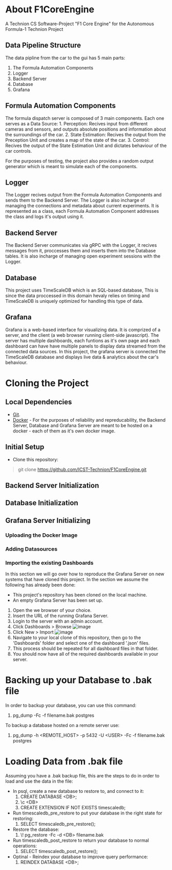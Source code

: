# About F1CoreEngine
A Technion CS Software-Project "F1 Core Engine" for the Autonomous Formula-1 Technion Project

## Data Pipeline Structure
  The data pipline from the car to the gui has 5 main parts:
  1. The Formula Automation Components
  2. Logger
  3. Backend Server
  4. Database
  5. Grafana

## Formula Automation Components
  The formula dispatch server is composed of 3 main components. Each one serves as a Data Source:
    1. Perception: Recives input from different cameras and sensors, and outputs absolute positions
      and information about the surroundings of the car.
    2. State Estimation: Recives the output from the Preception Unit and creates a map
      of the state of the car.
    3. Control: Recives the output of the State Estimation Unit and dictates behaviour
      of the car controls.

  For the purposes of testing, the project also provides a random output generator
  which is meant to simulate each of the components.

## Logger
  The Logger recives output from the Formula Automation Components and
    sends them to the Backend Server.
  The Logger is also incharge of managing the connections and metadata
    about current experiments.
  It is represented as a class, each Formula Automation Component
    addresses the class and logs it's output using it.
  
## Backend Server
  The Backend Server communicates via gRPC with the Logger,
    it recives messages from it, proccesses them and inserts them into
    the Database tables. It is also incharge of managing open experiment sessions with the Logger.

## Database
  This project uses TimeScaleDB which is an SQL-based database,
  This is since the data proccessed in this domain hevaly relies
    on timing and TimeScaleDB is uniquely optimized for handling this type of data.

## Grafana
  Grafana is a web-based interface for visualizing data.
  It is comprized of a server, and the client (a web browser running client-side javascript).
  The server has multiple dashboards, each funtions as it's own page 
  and each dashboard can have have multiple panels to display data streamed from the connected data sources.
  In this project, the grafana server is connected the TimeScaleDB database and displays
  live data & analytics about the car's behaviour.

# Cloning the Project
## Local Dependencies
  * [Git](https://git-scm.com/book/en/v2/Getting-Started-Installing-Git).
  * [Docker](https://docs.docker.com/get-docker/) - For the purposes of reliability and repreducability,
    the Backend Server, Database and Grafana Server are meant to be 
    hosted on a docker - each of them as it's own docker image.
    <!-- Python ? -->

## Initial Setup
* Clone this repository:
> git clone https://github.com/ICST-Technion/F1CoreEngine.git

## Backend Server Initialization

## Database Initialization

## Grafana Server Initializing
### Uploading the Docker Image

### Adding Datasources

### Importing the existing Dashboards
In this section we will go over how to reproduce the Grafana Server on new systems
that have cloned this project. In the section we assume the following has already been done:
* This project's repository has been cloned on the local machine. 
* An empty Grafana Server has been set up.

1. Open the we browser of your choice.
2. Insert the URL of the running Grafana Server.
3. Login to the server with an admin account.
4. Click Dashboards > Browse ![image](https://user-images.githubusercontent.com/62563844/212919902-6475ecf9-a7cb-4698-aa92-495637d25b4a.png)
5. Click New > Import ![image](https://user-images.githubusercontent.com/62563844/212920167-79e7b251-f6f9-49a7-b7c0-b06da67a19bd.png)
6. Navigate to your local clone of this repository, then go to the 'Dashboards' folder and select one of the dashboard '.json' files.
7. This process should be repeated for all dashboard files in that folder.
8. You should now have all of the required dashboards available in your server.

# Backing up your Database to .bak file

In order to backup your database, you can use this command:
1. pg_dump -Fc -f filename.bak postgres

To backup a database hosted on a remote server use:
1. pg_dump -h \<REMOTE_HOST\> -p 5432 -U \<USER\> -Fc -f filename.bak postgres

# Loading Data from .bak file

Assuming you have a .bak backup file, this are the steps to do in order to load and use the data in the file:
* In psql, create a new database to restore to, and connect to it:
  1. CREATE DATABASE \<DB\>;
  2. \c \<DB\>
  3. CREATE EXTENSION IF NOT EXISTS timescaledb;
* Run timescaledb_pre_restore to put your database in the right state for restoring:
  1. SELECT timescaledb_pre_restore();
* Restore the database:
  1. \\! pg_restore -Fc -d \<DB\> filename.bak
* Run timescaledb_post_restore to return your database to normal operations:
  1. SELECT timescaledb_post_restore();
* Optinal - Reindex your database to improve query performance:
  1. REINDEX DATABASE \<DB\>;
